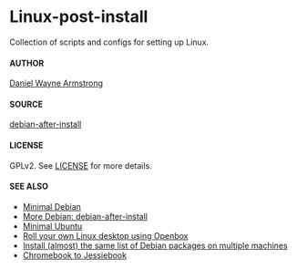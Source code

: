 # Linux-post-install

Collection of scripts and configs for setting up Linux.

#### AUTHOR

[Daniel Wayne Armstrong](https://www.circuidipity.com)

#### SOURCE

[debian-after-install](https://github.com/vonbrownie/linux-post-install/blob/master/scripts/debian-after-install)

#### LICENSE

GPLv2. See [LICENSE](https://github.com/vonbrownie/linux-post-install/blob/master/LICENSE) for more details.

#### SEE ALSO

* [Minimal Debian](https://www.circuidipity.com/minimal-debian/)
* [More Debian: debian-after-install](https://www.circuidipity.com/debian-after-install/)
* [Minimal Ubuntu](https://www.circuidipity.com/minimal-ubuntu/)
* [Roll your own Linux desktop using Openbox](https://www.circuidipity.com/openbox/)
* [Install (almost) the same list of Debian packages on multiple machines](https://www.circuidipity.com/debian-package-list/)
* [Chromebook to Jessiebook](http://www.circuidipity.com/c720-chromebook-to-jessiebook/)
